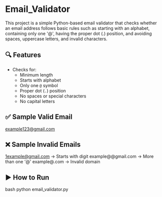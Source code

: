 # Email_Validator
This project is a simple Python-based email validator that checks whether an email address follows basic rules such as starting with an alphabet, containing only one '@', having the proper dot (.) position, and avoiding spaces, uppercase letters, and invalid characters.

## 🔍 Features
- Checks for:
  - Minimum length
  - Starts with alphabet
  - Only one `@` symbol
  - Proper dot (`.`) position
  - No spaces or special characters
  - No capital letters

## ✅ Sample Valid Email
example123@gmail.com


## ❌ Sample Invalid Emails
1example@gmail.com → Starts with digit
example@@gmail.com → More than one '@'
example@.com → Invalid domain


## ▶️ How to Run
bash
python email_validator.py
